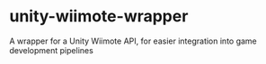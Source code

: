 # unity-wiimote-wrapper
A wrapper for a Unity Wiimote API, for easier integration into game development pipelines
